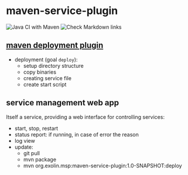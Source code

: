 # maven-service-plugin
<!-- markdown-link-check-disable -->
![Java CI with Maven](https://github.com/microservice-test-exolin/ubuntu-services/workflows/Java%20CI%20with%20Maven/badge.svg)
![Check Markdown links](https://github.com/microservice-test-exolin/ubuntu-services/workflows/Check%20Markdown%20links/badge.svg)
<!-- markdown-link-check-enable -->

## [maven deployment plugin](service)
* deployment (goal `deploy`):
  * setup directory structure 
  * copy binaries 
  * creating service file
  * create start script

## service management web app
Itself a service, providing a web interface for controlling services:
* start, stop, restart
* status report: if running, in case of error the reason
* log view
* update:
  * git pull
  * mvn package
  * mvn org.exolin.msp:maven-service-plugin:1.0-SNAPSHOT:deploy
